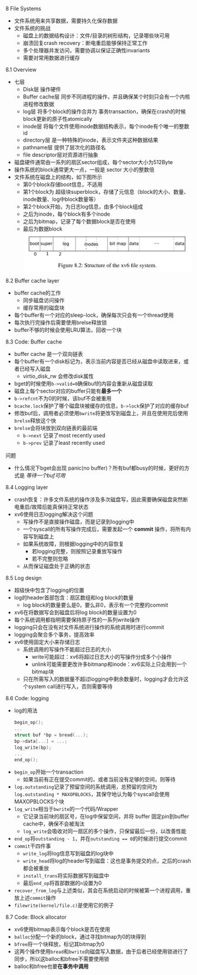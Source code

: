
8 File Systems

- 文件系统用来共享数据，需要持久化保存数据
- 文件系统的挑战
  - 磁盘上的数据结构设计：文件/目录的树形结构，记录哪些块可用
  - 崩溃回复crash recovery：断电重启能够保持正常工作
  - 多个处理器并发访问，需要协调以保证正确性invariants
  - 需要对常用数据进行缓存


8.1 Overview

- 七层
  - Disk层 操作硬件
  - Buffer cache层 同步不同进程的操作，并且确保某个时刻只会有一个内核进程修改数据
  - log层 将多个block的操作合并为 事务transaction，确保在crash的时候block更新的原子性atomically
  - inode层 将每个文件使用inode数据结构表示，每个inode有个唯一的整数id
  - directory层 是一种特殊的inode，表示文件夹这种数据结果
  - pathname层 提供了层次化的路径名
  - file descriptor层对资源进行抽象
- 磁盘硬件通常由一系列的扇区sector组成，每个sector大小为512Byte
- 操作系统的block通常更大一点，一般是 sector 大小的整数倍
- 文件系统在磁盘上的结构，如下图所示
  - 第0个block存储boot信息，不适用
  - 第1个block为 超级块superblock，存储了元信息（block的大小、数量、inode数量、log中block数量等）
  - 第2个block开始，为日志log信息，由多个block组成
  - 之后为inode，每个block有多个inode
  - 之后为bitmap，记录了每个数据block是否在使用
  - 最后为数据block
![](struct_of_fs.png)

8.2 Buffer cache layer

- buffer cache的工作
  - 同步磁盘访问操作
  - 缓存常用的磁盘块
- 每个buffer有一个对应的sleep-lock，确保每次只会有一个thread使用
- 每次执行完操作后需要使用brelse释放锁
- buffer不够的时候会使用LRU算法，回收一个块

8.3 Code: Buffer cache

- buffer cache 是一个双向链表
- 每个buffer有一个disk标记为，表示当前内容是否已经从磁盘中读取进来，或者已经写入磁盘
  - virtio_disk_rw 会修改disk属性
- bget的时候使用`b->valid=0`确保buf的内容会重新从磁盘读取
- 磁盘上每个sector对应的buffer只能有**最多一个**
- `b->refcnt`不为0的时候，该buf不会被重用
- `bcache.lock`保护了哪个磁盘块被缓存的信息，`b->lock`保护了对应的缓存buf
- 修改buf后，调用者必须使用`bwrite`将更改写到磁盘上，并且在使用完后使用`brelse`释放这个快
- `brelse`会将块放到双向链表的最前端
  - `b->next` 记录了most recently used
  - `b->prev` 记录了least recently used

问题 
- 什么情况下bget会出现 panic(no buffer)？所有buf都busy的时候，更好的方式是 *等待一个buf可用*

8.4 Logging layer

- crash恢复：许多文件系统的操作涉及多次磁盘写，因此需要确保磁盘突然断电重启/故障后能真保持正常状态
- xv6使用日志logging解决这个问题
  - 写操作不是直接操作磁盘，而是记录到logging中
  - 一个syscall的所有写操作完成后，需要发起一个 **commit** 操作，将所有内容写到磁盘上
  - 如果系统故障，则根据logging中的内容恢复
    - 若logging完整，则按照记录重放写操作
    - 若不完整则忽略
  - 从而保证磁盘处于正确的状态

8.5 Log design

- 超级快中包含了logging的位置
- log的header首部包含：扇区数组和log block的数量
  - log block的数量要么是0，要么非0，表示有一个完整的commit
- xv6在将数据写会到磁盘后将log block的数量设置为0
- 每个系统调用都指明需要保持原子性的一系列write操作
- logging只会在没有对文件系统进行操作的系统调用时进行commit
- logging会聚合多个事务，提高效率
- xv6使用固定大小来存储日志
  - 系统调用的写操作不能超过日志的大小
    - write可能超过：xv6将超过日志大小的写操作分成多个小操作
    - unlink可能需要更改许多bitmanp和inode：xv6实际上只会用到一个bitmap块
  - 只在所需写入的数据量不超过logging中剩余数量时，logging才会允许这个system call进行写入，否则需要等待


8.6 Code: logging

- log的用法
  ```c
  begin_op();
  ...
  struct buf *bp = bread(...);
  bp->data[...] = ...;
  log_write(bp);
  ...
  end_op();
  ```
- `begin_op`开始一个transaction
  - 如果当前有正在提交commit的，或者当前没有足够的空间，则等待
- `log.outstanding`记录了预留空间的系统调用，总预留的空间为`log.outstanding * MAXOPBLOCKS`，其保守地认为每个syscall会使用MAXOPBLOCKS个块
- `log_write`相当于`bwrite`的一个代码/Wrapper
  - 它记录当前块的扇区号，在log中保留空间，并将 buffer 固定pin到buffer cache中，确保不会被淘汰
  - `log_write`会吸收对同一扇区的多个操作，只保留最后一份，以改善性能
- `end_op`将`outstanding - 1`，并在`outstanding == 0`的时候进行提交commit
- `commit`干四件事
  - `write_log`将log信息写到磁盘的log块中
  - `write_head`将log的header写到磁盘：这也是事务提交的点，之后的crash都会被重放
  - `install_trans`将实际数据写到磁盘中
  - 最后`end_op`将首部数据的`n`设置为0
- `recover_from_log`与上述类似，其会在系统启动的时候被第一个进程调用，重放上述`commit`操作
- `filewrite(kernel/file.c)`是使用它的例子

8.7 Code: Block allocator

- xv6使用bitmap表示每个block是否在使用
- `balloc`分配一个新的block，通过寻找bitmap为0的块得到
- `bfree`将一个块释放，标记其bitmap为0
- 这两个操作使用`bread`和`bwrite`向磁盘写入数据，由于后者已经使用锁进行了同步，所以这balloc和bfree不需要使用锁
- balloc和bfree也要**在事务中调用**
